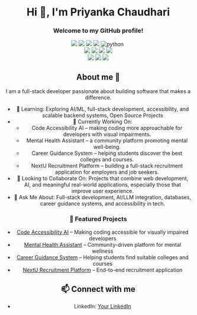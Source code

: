 <div align="center">

<h1>Hi 👋, I'm Priyanka Chaudhari</h1>
<h3>Welcome to my GitHub profile! </h3>
<div align="center">
  <!-- Frontend -->
  <img src="https://img.shields.io/badge/Frontend-React-blue?logo=react&logoColor=white">
  <img src="https://img.shields.io/badge/HTML5-E34F26?logo=html5&logoColor=white">
  <img src="https://img.shields.io/badge/CSS3-1572B6?logo=css3&logoColor=white">
  <img src="https://img.shields.io/badge/JavaScript-F7DF1E?logo=javascript&logoColor=black">
  <img src="https://img.shields.io/badge/python-3670A0?style=for-the-badge&logo=python&logoColor=ffdd54" alt="python">&nbsp;<br>
  <!-- Backend -->
  <img src="https://img.shields.io/badge/Backend-Node.js-green?logo=node.js&logoColor=white">
  <img src="https://img.shields.io/badge/Express.js-black?logo=express&logoColor=white">
  <img src="https://img.shields.io/badge/Django-092E20?logo=django&logoColor=white">
  <img src="https://img.shields.io/badge/Java-007396?logo=java&logoColor=white"><br>
  <!-- Database -->
  <img src="https://img.shields.io/badge/MySQL-003B57?logo=mysql&logoColor=white">
  <img src="https://img.shields.io/badge/PostgreSQL-316192?logo=postgresql&logoColor=white">
  <img src="https://img.shields.io/badge/MongoDB-4EA94B?logo=mongodb&logoColor=white">
</div>

<!---</div>
<div align="center">
<img src="https://img.shields.io/badge/javascript-%23323330.svg?style=for-the-badge&logo=javascript&logoColor=%23F7DF1E" alt="javascript">&nbsp;
<img src="https://img.shields.io/badge/python-3670A0?style=for-the-badge&logo=python&logoColor=ffdd54" alt="python">&nbsp;
<img src="https://img.shields.io/badge/html5-%23E34F26.svg?style=for-the-badge&logo=html5&logoColor=white" alt="html5">&nbsp;
<img src="https://img.shields.io/badge/css3-%231572B6.svg?style=for-the-badge&logo=css3&logoColor=white" alt="css3">&nbsp;
<img src="https://img.shields.io/badge/Frontend-React-blue?logo=react&logoColor=white" alt="React">&nbsp;
<img src="https://img.shields.io/badge/Backend-Node.js-green?logo=node.js&logoColor=white" alt="Node.js">&nbsp;
<img src="https://img.shields.io/badge/express.js-%23404d59.svg?style=for-the-badge&logo=express&logoColor=%2361DAFB" alt="express.js">&nbsp;
<img src="https://img.shields.io/badge/Django-092E20?logo=django&logoColor=white" alt="Django">&nbsp;
<img src="https://img.shields.io/badge/Java-007396?logo=java&logoColor=white" alt="Java">&nbsp;
<img src="https://img.shields.io/badge/SQL-003B57?logo=mysql&logoColor=white" alt="SQL">&nbsp;
<img src="https://img.shields.io/badge/postgres-%23316192.svg?style=for-the-badge&logo=postgresql&logoColor=white" alt="PostgreSQL">&nbsp;
<img src="https://img.shields.io/badge/MongoDB-%234ea94b.svg?style=for-the-badge&logo=mongodb&logoColor=white" alt="MongoDB">
</div>--->

## About me 🌟

I am a full-stack developer passionate about building software that makes a difference.
- 🌱 Learning: Exploring AI/ML, full-stack development, accessibility, and scalable backend systems, Open Source Projects
- 🔭 Currently Working On:
  - Code Accessibility AI – making coding more approachable for developers with visual impairments.
  - Mental Health Assistant – a community platform promoting mental well-being.
  - Career Guidance System – helping students discover the best colleges and courses.
  - NextU Recruitment Platform – building a full-stack recruitment application for employers and job seekers.
- 👯 Looking to Collaborate On: Projects that combine web development, AI, and meaningful real-world applications, especially those that improve user experience.
- 💬 Ask Me About: Full-stack development, AI/LLM integration, databases, career guidance systems, and accessibility in tech.

### 🚀 Featured Projects

- [Code Accessibility AI](https://github.com/Priyanka-chaudhari26/CodeAccessibilityAI) – Making coding accessible for visually impaired developers
- [Mental Health Assistant](https://github.com/Priyanka-chaudhari26/mental-health-assistance) – Community-driven platform for mental wellness
- [Career Guidance System](https://github.com/Priyanka-chaudhari26/CareerGuidance) – Helping students find suitable colleges and courses
- [NextU Recruitment Platform](https://github.com/Priyanka-chaudhari26/nextu) – End-to-end recruitment application


<!--<div>
  <h2>GitHub Stats</h2>
  <img src="https://github-readme-stats.vercel.app/api?username=Priyanka-chaudhari26&show_icons=true&theme=radical" alt="GitHub Stats"/>
</div>-->
<!-- <div>
  <h2>🏆 Top Languages</h2>
  <img src="https://github-readme-stats.vercel.app/api/top-langs/?username=Priyanka-chaudhari26&langs_count=6&hide=Shell&layout=compact&theme=radical" alt="Top Languages"/>
</div> -->

## 📫 Connect with me
- LinkedIn: [Your LinkedIn](https://www.linkedin.com/in/priyanka-chaudhari-95ba94212/)

<!--
**Priyanka-chaudhari26/Priyanka-chaudhari26** is a ✨ _special_ ✨ repository because its `README.md` (this file) appears on your GitHub profile.

Here are some ideas to get you started:

- 🔭 I’m currently working on ...
- 🌱 I’m currently learning ...
- 👯 I’m looking to collaborate on ...
- 🤔 I’m looking for help with ...
- 💬 Ask me about ...
- 📫 How to reach me: ...
- 😄 Pronouns: ...
- ⚡ Fun fact: ...
-->
